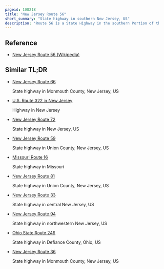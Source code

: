 ```yaml
---
pageid: 108218
title: "New Jersey Route 56"
short_summary: "State highway in southern New Jersey, US"
description: "Route 56 is a State Highway in the southern Portion of the us. S. State of New Jersey. Also known as Landis Avenue, it runs 9. 19 Mi from an Intersection with Route 77 and County Route622 in upper Deerfield Township cumberland County to an Intersection with Route 47 in Vineland Cumberland County. The Route serves as a connecting Road between Bridgeton and Vineland. West of the Interchange with Route 55 in Vineland, Route 56 is a Two-Lane undivided Road that passes through rural Areas of Cumberland County, also entering a Corner of Salem County. East of Route 55 the Route is a four-lane locally maintained Road that runs through Vineland commercial Areas."
---
```


## Reference

- [New Jersey Route 56 (Wikipedia)](https://en.wikipedia.org/?curid=108218)

## Similar TL;DR

- [New Jersey Route 66](/tldr/en/new-jersey-route-66)

  State highway in Monmouth County, New Jersey, US

- [U.S. Route 322 in New Jersey](/tldr/en/us-route-322-in-new-jersey)

  Highway in New Jersey

- [New Jersey Route 72](/tldr/en/new-jersey-route-72)

  State highway in New Jersey, US

- [New Jersey Route 59](/tldr/en/new-jersey-route-59)

  State highway in Union County, New Jersey, US

- [Missouri Route 16](/tldr/en/missouri-route-16)

  State highway in Missouri

- [New Jersey Route 81](/tldr/en/new-jersey-route-81)

  State highway in Union County, New Jersey, US

- [New Jersey Route 33](/tldr/en/new-jersey-route-33)

  State highway in central New Jersey, US

- [New Jersey Route 94](/tldr/en/new-jersey-route-94)

  State highway in northwestern New Jersey, US

- [Ohio State Route 249](/tldr/en/ohio-state-route-249)

  State highway in Defiance County, Ohio, US

- [New Jersey Route 36](/tldr/en/new-jersey-route-36)

  State highway in Monmouth County, New Jersey, US

